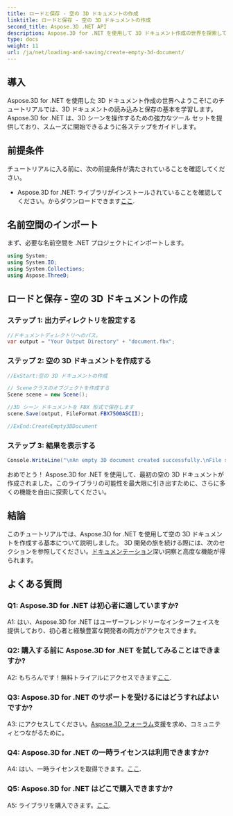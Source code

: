 ```yaml
---
title: ロードと保存 - 空の 3D ドキュメントの作成
linktitle: ロードと保存 - 空の 3D ドキュメントの作成
second_title: Aspose.3D .NET API
description: Aspose.3D for .NET を使用して 3D ドキュメント作成の世界を探索してください。見事な 3D シーンを簡単に作成、編集、保存できます。
type: docs
weight: 11
url: /ja/net/loading-and-saving/create-empty-3d-document/
---
```

## 導入

Aspose.3D for .NET を使用した 3D ドキュメント作成の世界へようこそ!このチュートリアルでは、3D ドキュメントの読み込みと保存の基本を学習します。 Aspose.3D for .NET は、3D シーンを操作するための強力なツール セットを提供しており、スムーズに開始できるように各ステップをガイドします。

## 前提条件

チュートリアルに入る前に、次の前提条件が満たされていることを確認してください。

-  Aspose.3D for .NET: ライブラリがインストールされていることを確認してください。からダウンロードできます[ここ](https://releases.aspose.com/3d/net/).

## 名前空間のインポート

まず、必要な名前空間を .NET プロジェクトにインポートします。

```csharp
using System;
using System.IO;
using System.Collections;
using Aspose.ThreeD;
```

## ロードと保存 - 空の 3D ドキュメントの作成

### ステップ 1: 出力ディレクトリを設定する

```csharp
//ドキュメントディレクトリへのパス。
var output = "Your Output Directory" + "document.fbx";
```

### ステップ 2: 空の 3D ドキュメントを作成する

```csharp
//ExStart:空の 3D ドキュメントの作成

// Sceneクラスのオブジェクトを作成する
Scene scene = new Scene();

//3D シーン ドキュメントを FBX 形式で保存します
scene.Save(output, FileFormat.FBX7500ASCII);

//ExEnd:CreateEmpty3DDocument
```

### ステップ 3: 結果を表示する

```csharp
Console.WriteLine("\nAn empty 3D document created successfully.\nFile saved at " + output);
```

おめでとう！ Aspose.3D for .NET を使用して、最初の空の 3D ドキュメントが作成されました。このライブラリの可能性を最大限に引き出すために、さらに多くの機能を自由に探索してください。

## 結論

このチュートリアルでは、Aspose.3D for .NET を使用して空の 3D ドキュメントを作成する基本について説明しました。 3D 開発の旅を続ける際には、次のセクションを参照してください。[ドキュメンテーション](https://reference.aspose.com/3d/net/)深い洞察と高度な機能が得られます。

## よくある質問

### Q1: Aspose.3D for .NET は初心者に適していますか?

A1: はい、Aspose.3D for .NET はユーザーフレンドリーなインターフェイスを提供しており、初心者と経験豊富な開発者の両方がアクセスできます。

### Q2: 購入する前に Aspose.3D for .NET を試してみることはできますか?

 A2: もちろんです！無料トライアルにアクセスできます[ここ](https://releases.aspose.com/).

### Q3: Aspose.3D for .NET のサポートを受けるにはどうすればよいですか?

 A3: にアクセスしてください。[Aspose.3D フォーラム](https://forum.aspose.com/c/3d/18)支援を求め、コミュニティとつながるために。

### Q4: Aspose.3D for .NET の一時ライセンスは利用できますか?

 A4: はい、一時ライセンスを取得できます。[ここ](https://purchase.aspose.com/temporary-license/).

### Q5: Aspose.3D for .NET はどこで購入できますか?

 A5: ライブラリを購入できます。[ここ](https://purchase.aspose.com/buy).